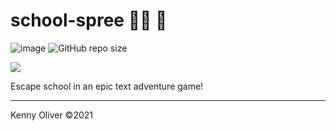 # school-spree :running_man: :school:

![image](https://www.codefactor.io/repository/github/KennyOliver/school-spree/badge?style=for-the-badge)
![GitHub repo size](https://img.shields.io/github/repo-size/KennyOliver/school-spree?style=for-the-badge)

[![](https://repl.it/badge/github/KennyOliver/school-spree)](https://repl.it/@KennyOliver/school-spree)

Escape school in an epic text adventure game!

---
Kenny Oliver ©2021
